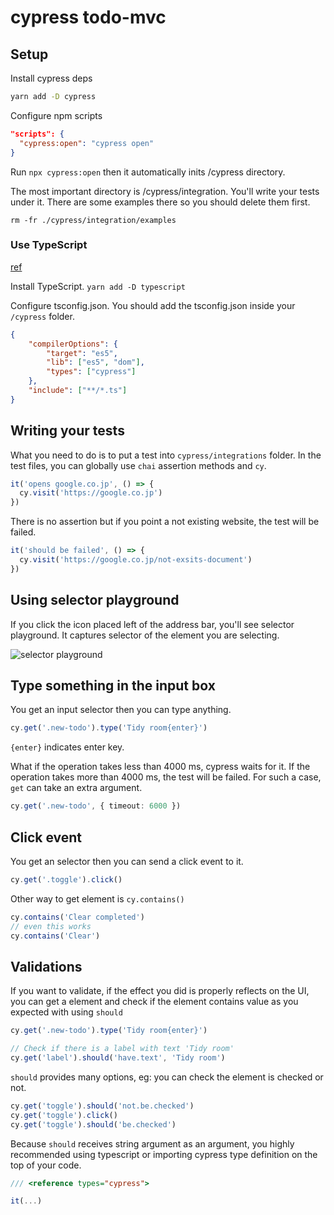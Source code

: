 # cypress todo-mvc

## Setup

Install cypress deps

```bash
yarn add -D cypress
```

Configure npm scripts

```json
"scripts": {
  "cypress:open": "cypress open"
}
```

Run `npx cypress:open` then it automatically inits /cypress directory.

The most important directory is /cypress/integration.
You'll write your tests under it.
There are some examples there so you should delete them first.

`rm -fr ./cypress/integration/examples`

### Use TypeScript

[ref](https://docs.cypress.io/guides/tooling/typescript-support)

Install TypeScript. `yarn add -D typescript`

Configure tsconfig.json.
You should add the tsconfig.json inside your `/cypress` folder.

```json
{
    "compilerOptions": {
        "target": "es5",
        "lib": ["es5", "dom"],
        "types": ["cypress"]
    },
    "include": ["**/*.ts"]
}
```

## Writing your tests

What you need to do is to put a test into `cypress/integrations` folder.
In the test files, you can globally use `chai` assertion methods and `cy`.

```typescript
it('opens google.co.jp', () => {
  cy.visit('https://google.co.jp')
})
```

There is no assertion but if you point a not existing website, the test will be failed.

```typescript
it('should be failed', () => {
  cy.visit('https://google.co.jp/not-exsits-document')
})
```

## Using selector playground

If you click the icon placed left of the address bar, you'll see selector playground.
It captures selector of the element you are selecting.

![selector playground](./assets/selector-playground.png)

## Type something in the input box

You get an input selector then you can type anything.

```typescript
cy.get('.new-todo').type('Tidy room{enter}')
```

`{enter}` indicates enter key.

What if the operation takes less than 4000 ms, cypress waits for it.
If the operation takes more than 4000 ms, the test will be failed.
For such a case, `get` can take an extra argument.

```typescript
cy.get('.new-todo', { timeout: 6000 })
```

## Click event

You get an selector then you can send a click event to it.

```typescript
cy.get('.toggle').click()
```

Other way to get element is `cy.contains()`

```typescript
cy.contains('Clear completed')
// even this works
cy.contains('Clear')
```

## Validations

If you want to validate, if the effect you did is properly reflects on the UI, you can get a element and check if the element contains value as you expected with using `should`

```typescript
cy.get('.new-todo').type('Tidy room{enter}')

// Check if there is a label with text 'Tidy room'
cy.get('label').should('have.text', 'Tidy room')
```

`should` provides many options, eg: you can check the element is checked or not.

```typescript
cy.get('toggle').should('not.be.checked')
cy.get('toggle').click()
cy.get('toggle').should('be.checked')
```

Because `should` receives string argument as an argument, you highly recommended using typescript or importing cypress type definition on the top of your code.

```javascript
/// <reference types="cypress">

it(...)
```
